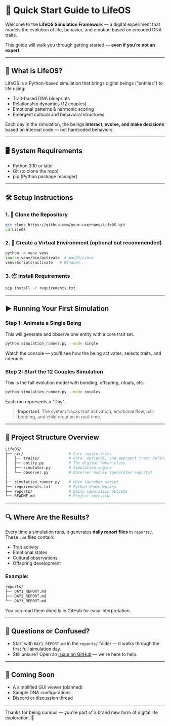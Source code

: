 
# 🚀 Quick Start Guide to LifeOS

Welcome to the **LifeOS Simulation Framework** — a digital experiment that models the evolution of life, behavior, and emotion based on encoded DNA traits.

This guide will walk you through getting started — **even if you’re not an expert**.

---

## 🧠 What is LifeOS?

LifeOS is a Python-based simulation that brings digital beings ("entities") to life using:

- Trait-based DNA blueprints
- Relationship dynamics (12 couples)
- Emotional patterns & harmonic scoring
- Emergent cultural and behavioral structures

Each day in the simulation, the beings **interact, evolve, and make decisions** based on internal code — not hardcoded behaviors.

---

## 🖥️ System Requirements

- Python 3.10 or later
- Git (to clone the repo)
- pip (Python package manager)

---

## 🛠️ Setup Instructions

### 1. 🔽 Clone the Repository

```bash
git clone https://github.com/your-username/LifeOS.git
cd LifeOS
```

### 2. 🧪 Create a Virtual Environment (optional but recommended)

```bash
python -m venv venv
source venv/bin/activate  # macOS/Linux
venv\Scripts\activate   # Windows
```

### 3. 📦 Install Requirements

```bash
pip install -r requirements.txt
```

---

## ▶️ Running Your First Simulation

### Step 1: Animate a Single Being

This will generate and observe one entity with a core trait set.

```bash
python simulation_runner.py --mode single
```

Watch the console — you'll see how the being activates, selects traits, and interacts.

### Step 2: Start the 12 Couples Simulation

This is the full evolution model with bonding, offspring, rituals, etc.

```bash
python simulation_runner.py --mode couples
```

Each run represents a "Day".

> **Important**: The system tracks trait activation, emotional flow, pair bonding, and child creation in real-time.

---

## 📁 Project Structure Overview

```bash
LifeOS/
├── scr/                    # Core source files
│   ├── traits/             # Core, optional, and emergent trait definitions
│   ├── entity.py           # The digital human class
│   ├── simulator.py        # Simulation engine
│   └── observer.py         # Observer module (generates reports)
│
├── simulation_runner.py    # Main launcher script
├── requirements.txt        # Python dependencies
├── reports/                # Daily simulation outputs
└── README.md               # Project overview
```

---

## 🔍 Where Are the Results?

Every time a simulation runs, it generates **daily report files** in `reports/`. These `.md` files contain:

- Trait activity
- Emotional states
- Cultural observations
- Offspring development

### Example:

```bash
reports/
├── DAY1_REPORT.md
├── DAY2_REPORT.md
└── DAY3_REPORT.md
```

You can read them directly in GitHub for easy interpretation.

---

## 🤔 Questions or Confused?

- Start with `DAY1_REPORT.md` in the `reports/` folder — it walks through the first full simulation day.
- Still unsure? Open an [issue on GitHub](https://github.com/your-username/LifeOS/issues) — we're here to help.

---

## 👥 Coming Soon

- A simplified GUI viewer (planned)
- Sample DNA configurations
- Discord or discussion thread

---

Thanks for being curious — you're part of a brand new form of digital life exploration. 🧬

